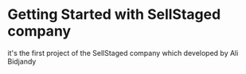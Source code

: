 # Getting Started with SellStaged company

it's the first project of the SellStaged company which developed by Ali Bidjandy
